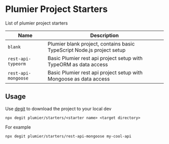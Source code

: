 # Plumier Project Starters
List of plumier project starters

| Name                | Description                                                            |
| ------------------- | ---------------------------------------------------------------------- |
| `blank`             | Plumier blank project, contains basic TypeScript Node.js project setup |
| `rest-api-typeorm`  | Basic Plumier rest api project setup with TypeORM as data access       |
| `rest-api-mongoose` | Basic Plumier rest api project setup with Mongoose as data access      |

## Usage 

Use [degit](https://www.npmjs.com/package/degit) to download the project to your local dev 

```
npx degit plumier/starters/<starter name> <target directory>
```

For example 

```
npx degit plumier/starters/rest-api-mongoose my-cool-api
```
